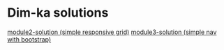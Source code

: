 # Dim-ka solutions
[module2-solution (simple responsive grid)](module2-solution/index.html)
[module3-solution (simple nav with bootstrap)](module3-solution/index.html)
